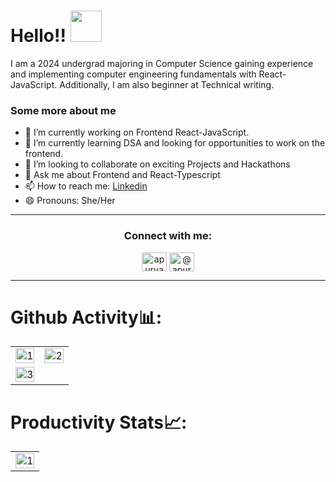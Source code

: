 <!-- <p  align="center"><img height= "500" src = "https://github.com/Apurva-tech/Apurva-tech/blob/master/final.gif"></p>
 -->

# Hello!! <img src="https://media.giphy.com/media/hVa6t0WpoDOk7Pxb7l/giphy.gif" width="50">
I am a 2024 undergrad majoring in Computer Science gaining experience and implementing computer engineering fundamentals with React-JavaScript. Additionally, I am also beginner at Technical writing.

### Some more about me
- 🔭 I’m currently working on Frontend React-JavaScript. 
- 🌱 I’m currently learning DSA and looking for opportunities to work on the frontend. 
- 👯 I’m looking to collaborate on exciting Projects and Hackathons
- 💬 Ask me about Frontend and React-Typescript
- 📫 How to reach me: [Linkedin]([https://www.linkedin.com/in/apurva866](https://www.linkedin.com/in/pratyusha-patidar/))
- 😄 Pronouns: She/Her

<!--END_SECTION:activity-->

<hr>

<h3 align="center">Connect with me:</h3>
<p align="center">
<a href="https://www.linkedin.com/in/pratyusha-patidar/" target="blank"><img align="center" src="https://raw.githubusercontent.com/rahuldkjain/github-profile-readme-generator/master/src/images/icons/Social/linked-in-alt.svg" alt="apurva866" height="30" width="40" /></a>
<a href="https://medium.com/@pratyushapatidar" target="blank"><img align="center" src="https://raw.githubusercontent.com/rahuldkjain/github-profile-readme-generator/master/src/images/icons/Social/medium.svg" alt="@apurva866" height="30" width="40" /></a>
</p>

<hr>

# Github Activity📊:

<table>
  <tr>
    <td><img src="https://github-readme-stats.vercel.app/api?username=pratyusha2802&theme=radical&show_icons=true"  display=block width=100% height=auto  alt="1" ></td>
    <td><img src="https://github-readme-stats.vercel.app/api/top-langs/?username=pratyusha2802&theme=radical&layout=compact&hide=Jupyter%20Notebook"  display=block width=100% height=auto  alt="2" ></td>
   </tr> 
   <tr>
      <td><img src="https://github-readme-streak-stats.herokuapp.com/?user=pratyusha2802&theme=tokyonight"  display=block width=100% height=auto alt="3" ></td>
  </td>
  </tr>
</table>

# Productivity Stats📈:
<table>
  <tr>
    <td><img src="https://github-profile-summary-cards.vercel.app/api/cards/profile-details?username=pratyusha2802&theme=monokai"  display=block width=100% height=auto  alt="1" ></td>
   </tr>
</table>
